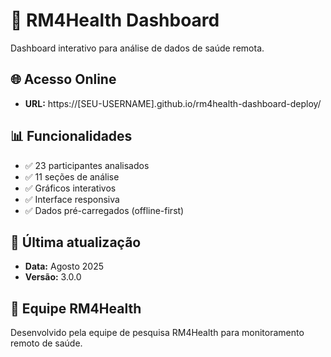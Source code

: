 # 🏥 RM4Health Dashboard

Dashboard interativo para análise de dados de saúde remota.

## 🌐 Acesso Online
- **URL:** https://[SEU-USERNAME].github.io/rm4health-dashboard-deploy/

## 📊 Funcionalidades
- ✅ 23 participantes analisados
- ✅ 11 seções de análise
- ✅ Gráficos interativos
- ✅ Interface responsiva
- ✅ Dados pré-carregados (offline-first)

## 🔄 Última atualização
- **Data:** Agosto 2025
- **Versão:** 3.0.0

## 👥 Equipe RM4Health
Desenvolvido pela equipe de pesquisa RM4Health para monitoramento remoto de saúde.
